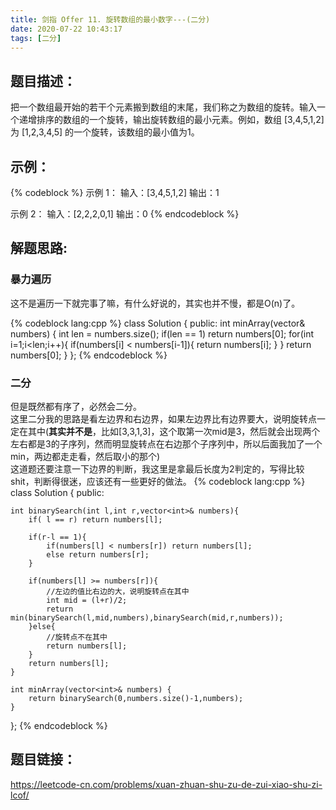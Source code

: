 ```yaml
---
title: 剑指 Offer 11. 旋转数组的最小数字---(二分)
date: 2020-07-22 10:43:17
tags: [二分]
---
```

## 题目描述：  
把一个数组最开始的若干个元素搬到数组的末尾，我们称之为数组的旋转。输入一个递增排序的数组的一个旋转，输出旋转数组的最小元素。例如，数组 [3,4,5,1,2] 为 [1,2,3,4,5] 的一个旋转，该数组的最小值为1。

## 示例：   
{% codeblock %}
示例 1：
输入：[3,4,5,1,2]
输出：1

示例 2：
输入：[2,2,2,0,1]
输出：0
{% endcodeblock %}
<!-- more -->

## 解题思路:
### 暴力遍历
这不是遍历一下就完事了嘛，有什么好说的，其实也并不慢，都是O(n)了。

{% codeblock lang:cpp %}
class Solution {
public:
    int minArray(vector<int>& numbers) {
        int len = numbers.size();
        if(len == 1) return numbers[0];
        for(int i=1;i<len;i++){
            if(numbers[i] < numbers[i-1]){
                return numbers[i];
            }
        }
        return numbers[0];
    }
};
{% endcodeblock %}

### 二分
但是既然都有序了，必然会二分。  
这里二分我的思路是看左边界和右边界，如果左边界比有边界要大，说明旋转点一定在其中(**其实并不是**，比如[3,3,1,3]，这个取第一次mid是3，然后就会出现两个左右都是3的子序列，然而明显旋转点在右边那个子序列中，所以后面我加了一个min，两边都走走看，然后取小的那个)  
这道题还要注意一下边界的判断，我这里是拿最后长度为2判定的，写得比较shit，判断得很迷，应该还有一些更好的做法。
{% codeblock lang:cpp %}
class Solution {
public:

    int binarySearch(int l,int r,vector<int>& numbers){
        if( l == r) return numbers[l];

        if(r-l == 1){
            if(numbers[l] < numbers[r]) return numbers[l];
            else return numbers[r];
        }

        if(numbers[l] >= numbers[r]){
            //左边的值比右边的大，说明旋转点在其中
            int mid = (l+r)/2;
            return min(binarySearch(l,mid,numbers),binarySearch(mid,r,numbers));
        }else{
            //旋转点不在其中
            return numbers[l];                                                
        }
        return numbers[l];
    }

    int minArray(vector<int>& numbers) {
        return binarySearch(0,numbers.size()-1,numbers);
    }
};
{% endcodeblock %}

## 题目链接：  
https://leetcode-cn.com/problems/xuan-zhuan-shu-zu-de-zui-xiao-shu-zi-lcof/